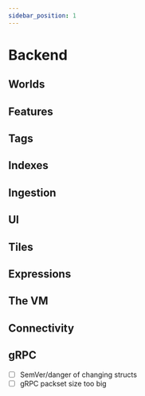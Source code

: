 ```yaml
---
sidebar_position: 1
---
```


# Backend

## Worlds

## Features

## Tags

## Indexes

## Ingestion

## UI

## Tiles

## Expressions

## The VM

## Connectivity

## gRPC

- [ ] SemVer/danger of changing structs
- [ ] gRPC packset size too big
